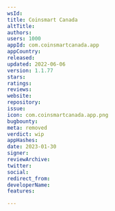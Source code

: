 ```yaml
---
wsId: 
title: Coinsmart Canada
altTitle: 
authors: 
users: 1000
appId: com.coinsmartcanada.app
appCountry: 
released: 
updated: 2022-06-06
version: 1.1.77
stars: 
ratings: 
reviews: 
website: 
repository: 
issue: 
icon: com.coinsmartcanada.app.png
bugbounty: 
meta: removed
verdict: wip
appHashes: 
date: 2023-01-30
signer: 
reviewArchive: 
twitter: 
social: 
redirect_from: 
developerName: 
features: 

---
```


